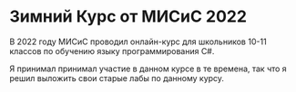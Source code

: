 # Зимний Курс от МИСиС 2022

В 2022 году МИСиС проводил онлайн-курс для школьников 10-11 классов по обучению языку программирования C#.

Я принимал принимал участие в данном курсе в те времена, так что я решил выложить свои старые лабы по данному курсу.
